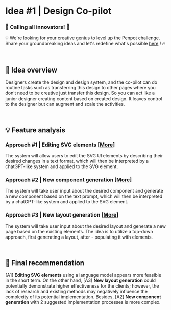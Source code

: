 # Idea #1 | Design Co-pilot

### 🚀 Calling all innovators!  🚀 

💡 We're looking for your creative genius to level up the Penpot challenge.     
Share your groundbreaking ideas and let's redefine what's possible [here](https://github.com/penpot/Penpot-C1_Design-Co-pilot/issues/1#issue-1780321654) ! 🔥


<br>

## 🔎 Idea overview

Designers create the design and design system, and the co-pilot can do routine tasks such as transferring this design to other pages where you don’t need to be creative just transfer this design. So you can act like a junior designer creating content based on created design. It leaves control to the designer but can augment and scale the activities.

<br>

## 💡 Feature analysis
### Approach #1 | Editing SVG elements [[More](Approach\%231-Editing_SVG_elements/)]

The system will allow users to edit the SVG UI elements by describing their desired changes in a text format, which will then be interpreted by a chatGPT-like system and applied to the SVG element.

### Approach #2 | New component generation [[More](Approach\%232-New_component_generation/)]
    
The system will take user input about the desired component and generate a new component based on the text prompt, which will then be interpreted by a chatGPT-like system and applied to the SVG element.

### Approach #3 | New layout generation [[More](Approach\%233-New_layout_generation/)]
    
The system will take user input about the desired layout and generate a new page based on the existing elements. The idea is to utilize a top-down approach, first generating a layout, after - populating it with elements. 

<br>

## 🏁 Final recommendation

[A1] **Editing SVG elements** using a language model appears more feasible in the short term. On the other hand, [A3] **New layout generation** could potentially demonstrate higher effectiveness for the clients; however, the lack of research and existing methods may negatively influence the complexity of its potential implementation. Besides, [A2] **New component generation** with 2 suggested implementation processes is more complex.
